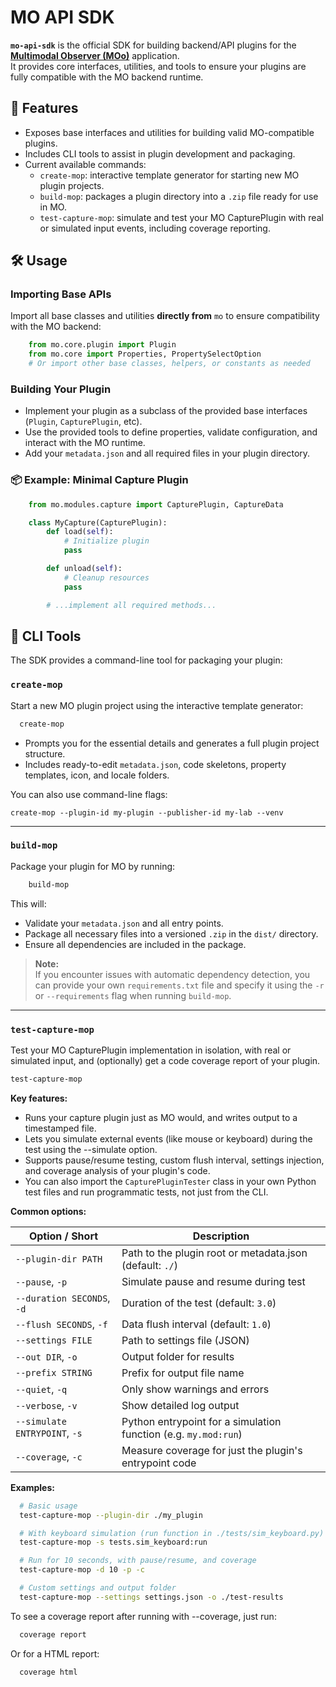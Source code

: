 # MO API SDK

**`mo-api-sdk`** is the official SDK for building backend/API plugins for the [**Multimodal Observer (MOo)**](https://github.com/MultimodalObserver-2/mo) application.  
It provides core interfaces, utilities, and tools to ensure your plugins are fully compatible with the MO backend runtime.


## 🚀 Features

- Exposes base interfaces and utilities for building valid MO-compatible plugins.
- Includes CLI tools to assist in plugin development and packaging.
- Current available commands:
  - `create-mop`: interactive template generator for starting new MO plugin projects.
  - `build-mop`: packages a plugin directory into a `.zip` file ready for use in MO.
  - `test-capture-mop`: simulate and test your MO CapturePlugin with real or simulated input events, including coverage reporting.

## 🛠️ Usage

### Importing Base APIs

Import all base classes and utilities **directly from** `mo` to ensure compatibility with the MO backend:
```python
    from mo.core.plugin import Plugin
    from mo.core import Properties, PropertySelectOption
    # Or import other base classes, helpers, or constants as needed
```

### Building Your Plugin

- Implement your plugin as a subclass of the provided base interfaces (`Plugin`, `CapturePlugin`, etc).
- Use the provided tools to define properties, validate configuration, and interact with the MO runtime.
- Add your `metadata.json` and all required files in your plugin directory.


### 📦 Example: Minimal Capture Plugin

```python
    from mo.modules.capture import CapturePlugin, CaptureData

    class MyCapture(CapturePlugin):
        def load(self):
            # Initialize plugin
            pass

        def unload(self):
            # Cleanup resources
            pass

        # ...implement all required methods...
```


## 🔧 CLI Tools

The SDK provides a command-line tool for packaging your plugin:


### `create-mop`

Start a new MO plugin project using the interactive template generator:
```bash
  create-mop
```

- Prompts you for the essential details and generates a full plugin project structure.
- Includes ready-to-edit `metadata.json`, code skeletons, property templates, icon, and locale folders.

You can also use command-line flags:

    create-mop --plugin-id my-plugin --publisher-id my-lab --venv

---

### `build-mop`

Package your plugin for MO by running:

```bash
    build-mop
```

This will:

- Validate your `metadata.json` and all entry points.
- Package all necessary files into a versioned `.zip` in the `dist/` directory.
- Ensure all dependencies are included in the package.

> **Note:**  
> If you encounter issues with automatic dependency detection, you can provide your own `requirements.txt` file and specify it using the `-r` or `--requirements` flag when running `build-mop`.

---

### `test-capture-mop`

Test your MO CapturePlugin implementation in isolation, with real or simulated input, and (optionally) get a code coverage report of your plugin.

```bash
test-capture-mop
```

**Key features:**
- Runs your capture plugin just as MO would, and writes output to a timestamped file.
- Lets you simulate external events (like mouse or keyboard) during the test using the --simulate option.
- Supports pause/resume testing, custom flush interval, settings injection, and coverage analysis of your plugin's code.
- You can also import the `CapturePluginTester` class in your own Python test files and run programmatic tests, not just from the CLI.

**Common options:**

| Option / Short                | Description                                                     |
| ----------------------------- | --------------------------------------------------------------- |
| `--plugin-dir PATH`           | Path to the plugin root or metadata.json (default: `./`)        |
| `--pause`, `-p`               | Simulate pause and resume during test                           |
| `--duration SECONDS`, `-d`    | Duration of the test (default: `3.0`)                           |
| `--flush SECONDS`, `-f`       | Data flush interval (default: `1.0`)                            |
| `--settings FILE`             | Path to settings file (JSON)                                    |
| `--out DIR`, `-o`             | Output folder for results                                       |
| `--prefix STRING`             | Prefix for output file name                                     |
| `--quiet`, `-q`               | Only show warnings and errors                                   |
| `--verbose`, `-v`             | Show detailed log output                                        |
| `--simulate ENTRYPOINT`, `-s` | Python entrypoint for a simulation function (e.g. `my.mod:run`) |
| `--coverage`, `-c`            | Measure coverage for just the plugin's entrypoint code          |


**Examples:**

```bash
  # Basic usage
  test-capture-mop --plugin-dir ./my_plugin
```

```bash
  # With keyboard simulation (run function in ./tests/sim_keyboard.py)
  test-capture-mop -s tests.sim_keyboard:run
```

```bash
  # Run for 10 seconds, with pause/resume, and coverage
  test-capture-mop -d 10 -p -c
```

```bash
  # Custom settings and output folder
  test-capture-mop --settings settings.json -o ./test-results
```

To see a coverage report after running with --coverage, just run:
```bash
  coverage report
```

Or for a HTML report:
```bash
  coverage html
```
